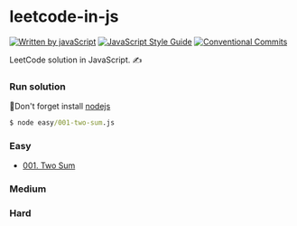 # leetcode-in-js
[![Written by javaScript][javascript-image]][javascript-url]
[![JavaScript Style Guide][standard-image]][standard-url]
[![Conventional Commits][conventional-commits-image]][conventional-commits-url]

LeetCode solution in JavaScript. ✍️

### Run solution
👋Don't forget install [nodejs][]
```cmd
$ node easy/001-two-sum.js
```

### Easy
  - [001. Two Sum][]

### Medium

### Hard

[standard-image]: https://img.shields.io/badge/code_style-standard-brightgreen.svg
[standard-url]: https://standardjs.com
[javascript-image]: https://badges.frapsoft.com/javascript/code/javascript.svg?v=100
[javascript-url]: https://github.com/ellerbrock/javascript-badges
[conventional-commits-image]: https://img.shields.io/badge/Conventional%20Commits-1.0.0-yellow.svg
[conventional-commits-url]: https://conventionalcommits.org
[nodejs]: https://nodejs.org

[001. Two Sum]: ./easy/001-two-sum.js
